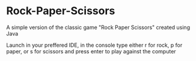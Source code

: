 # Rock-Paper-Scissors

A simple version of the classic game "Rock Paper Scissors" created using Java 

Launch in your preffered IDE, in the console type either r for rock, p for paper, or s for scissors and press enter to play against the computer 
